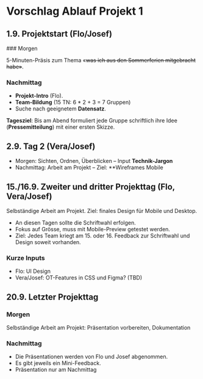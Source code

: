 # Vorschlag Ablauf Projekt 1

## 1.9. Projektstart (Flo/Josef)

### Morgen

5-Minuten-Präsis zum Thema «~~was ich aus den Sommerferien mitgebracht habe»~~.

### Nachmittag
- **Projekt-Intro** (Flo).
- **Team-Bildung** (15 TN: 6 * 2 + 3 = 7 Gruppen)
- Suche nach geeignetem **Datensatz**.

**Tagesziel**: Bis am Abend formuliert jede Gruppe schriftlich ihre Idee (**Pressemitteilung**) mit einer ersten Skizze.

## 2.9. Tag 2 (Vera/Josef)

- Morgen: Sichten, Ordnen, Überblicken – Input **Technik-Jargon**
- Nachmittag: Arbeit am Projekt – Ziel: **Wireframes Mobile

## 15./16.9. Zweiter und dritter Projekttag (Flo, Vera/Josef)

Selbständige Arbeit am Projekt. Ziel: finales Design für Mobile und Desktop.

- An diesen Tagen sollte die Schriftwahl erfolgen.
- Fokus auf Grösse, muss mit Mobile-Preview getestet werden.
- Ziel: Jedes Team kriegt am 15. oder 16. Feedback zur Schriftwahl und Design soweit vorhanden.

### Kurze Inputs
- Flo: UI Design
- Vera/Josef: OT-Features in CSS und Figma? (TBD)

## 20.9. Letzter Projekttag

### Morgen

Selbständige Arbeit am Projekt: Präsentation vorbereiten, Dokumentation

### Nachmittag

- Die Präsentationen werden von Flo und Josef abgenommen.
- Es gibt jeweils ein Mini-Feedback.
- Präsentation nur am Nachmittag